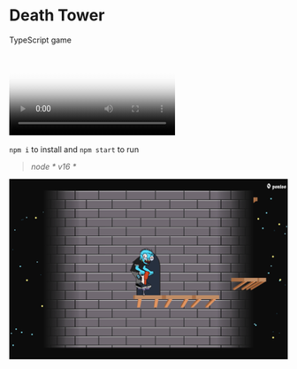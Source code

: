 # Death Tower

TypeScript game

<video autoplay playsinline src="mkt/video.webm" poster="./mkt/screen.png"></video>

`npm i` to install and `npm start` to run

> _node * v16 *_

![Death Tower](./mkt/screen.png)